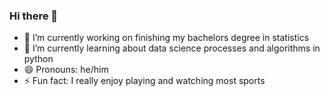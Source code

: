### Hi there 👋

<!--
**acooney613/acooney613** is a ✨ _special_ ✨ repository because its `README.md` (this file) appears on your GitHub profile.

Here are some ideas to get you started:

- 🔭 I’m currently working on finishing my bachelors degree in statistics
- 🌱 I’m currently learning about data science processes and algorithms in python
- 😄 Pronouns: he/him
- ⚡ Fun fact: I really enjoy playing and watching most sports
-->
- 🔭 I’m currently working on finishing my bachelors degree in statistics
- 🌱 I’m currently learning about data science processes and algorithms in python
- 😄 Pronouns: he/him
- ⚡ Fun fact: I really enjoy playing and watching most sports
